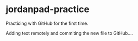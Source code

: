 # jordanpad-practice
Practicing with GitHub for the first time.

Adding text remotely and commiting the new file to GitHub.... 
